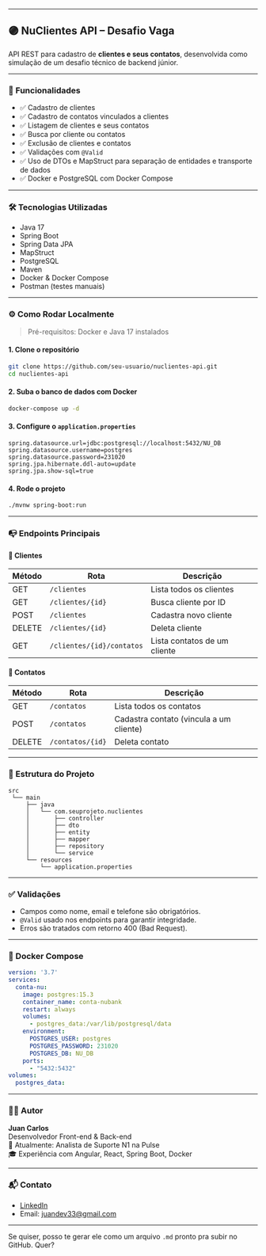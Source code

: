 
---

## 🟣 NuClientes API – Desafio Vaga

API REST para cadastro de **clientes e seus contatos**, desenvolvida como simulação de um desafio técnico de backend júnior.

---

### 📌 Funcionalidades

- ✅ Cadastro de clientes
- ✅ Cadastro de contatos vinculados a clientes
- ✅ Listagem de clientes e seus contatos
- ✅ Busca por cliente ou contatos
- ✅ Exclusão de clientes e contatos
- ✅ Validações com `@Valid`
- ✅ Uso de DTOs e MapStruct para separação de entidades e transporte de dados
- ✅ Docker e PostgreSQL com Docker Compose

---

### 🛠️ Tecnologias Utilizadas

- Java 17
- Spring Boot
- Spring Data JPA
- MapStruct
- PostgreSQL
- Maven
- Docker & Docker Compose
- Postman (testes manuais)

---

### ⚙️ Como Rodar Localmente

> Pré-requisitos: Docker e Java 17 instalados

#### 1. Clone o repositório

```bash
git clone https://github.com/seu-usuario/nuclientes-api.git
cd nuclientes-api
```

#### 2. Suba o banco de dados com Docker

```bash
docker-compose up -d
```

#### 3. Configure o `application.properties`

```properties
spring.datasource.url=jdbc:postgresql://localhost:5432/NU_DB
spring.datasource.username=postgres
spring.datasource.password=231020
spring.jpa.hibernate.ddl-auto=update
spring.jpa.show-sql=true
```

#### 4. Rode o projeto

```bash
./mvnw spring-boot:run
```

---

### 📭 Endpoints Principais

#### 📌 Clientes

| Método | Rota                 | Descrição                  |
|--------|----------------------|----------------------------|
| GET    | `/clientes`          | Lista todos os clientes    |
| GET    | `/clientes/{id}`     | Busca cliente por ID       |
| POST   | `/clientes`          | Cadastra novo cliente      |
| DELETE | `/clientes/{id}`     | Deleta cliente             |
| GET    | `/clientes/{id}/contatos` | Lista contatos de um cliente |

#### 📌 Contatos

| Método | Rota                 | Descrição                  |
|--------|----------------------|----------------------------|
| GET    | `/contatos`          | Lista todos os contatos    |
| POST   | `/contatos`          | Cadastra contato (vincula a um cliente) |
| DELETE | `/contatos/{id}`     | Deleta contato             |

---

### 📁 Estrutura do Projeto

```
src
 └── main
     ├── java
     │   └── com.seuprojeto.nuclientes
     │       ├── controller
     │       ├── dto
     │       ├── entity
     │       ├── mapper
     │       ├── repository
     │       └── service
     └── resources
         └── application.properties
```

---

### ✅ Validações

- Campos como nome, email e telefone são obrigatórios.
- `@Valid` usado nos endpoints para garantir integridade.
- Erros são tratados com retorno 400 (Bad Request).

---

### 🐳 Docker Compose

```yaml
version: '3.7'
services:
  conta-nu:
    image: postgres:15.3
    container_name: conta-nubank
    restart: always
    volumes:
      - postgres_data:/var/lib/postgresql/data
    environment:
      POSTGRES_USER: postgres
      POSTGRES_PASSWORD: 231020
      POSTGRES_DB: NU_DB
    ports:
      - "5432:5432"
volumes:
  postgres_data:
```

---

### 👨‍💻 Autor

**Juan Carlos**  
Desenvolvedor Front-end & Back-end   
💼 Atualmente: Analista de Suporte N1 na Pulse  
🎓 Experiência com Angular, React, Spring Boot, Docker

---

### 📬 Contato

- [LinkedIn](https://www.linkedin.com/in/juansantosdev/)
- Email: juandev33@gmail.com

---

Se quiser, posso te gerar ele como um arquivo `.md` pronto pra subir no GitHub. Quer?
